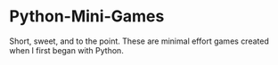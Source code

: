 # Python-Mini-Games
Short, sweet, and to the point. These are minimal effort games created when I first began with Python.
